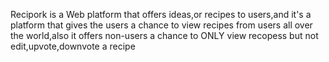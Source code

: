 Recipork is a Web platform that offers ideas,or recipes to users,and it's a platform that gives the users a chance to view recipes from users all over the world,also it offers non-users a chance to ONLY view recopess but not edit,upvote,downvote a recipe
